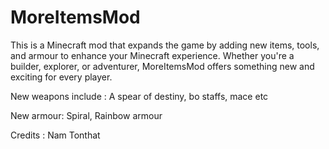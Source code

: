 # MoreItemsMod

This is a Minecraft mod that expands the game by adding new items, tools, and armour to enhance your Minecraft experience. Whether you're a builder, explorer, or adventurer, MoreItemsMod offers something new and exciting for every player.

New weapons include : A spear of destiny, bo staffs, mace etc

New armour: Spiral, Rainbow armour

Credits : Nam Tonthat



